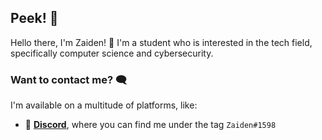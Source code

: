 ## Peek! 👀

Hello there, I'm Zaiden! 👋 I'm a student who is interested in the tech field, specifically computer science and cybersecurity.

### Want to contact me? 🗨️

I'm available on a multitude of platforms, like:

- 🔗 [**Discord**](https://discord.com/), where you can find me under the tag `Zaiden#1598`

<!--
**Synceratus/Synceratus** is a ✨ _special_ ✨ repository because its `README.md` (this file) appears on your GitHub profile.

Here are some ideas to get you started:

- 🔭 I’m currently working on ...
- 🌱 I’m currently learning ...
- 👯 I’m looking to collaborate on ...
- 🤔 I’m looking for help with ...
- 💬 Ask me about ...
- 📫 How to reach me: ...
- 😄 Pronouns: ...
- ⚡ Fun fact: ...
-->
